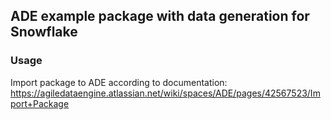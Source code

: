 ## ADE example package with data generation for Snowflake

### Usage
Import package to ADE according to documentation: https://agiledataengine.atlassian.net/wiki/spaces/ADE/pages/42567523/Import+Package